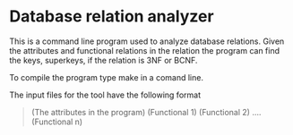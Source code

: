 
Database relation analyzer
==========================

This is a command line program used to analyze database relations.
Given the attributes and functional relations in the relation the
program can find the keys, superkeys, if the relation is 3NF or BCNF.

To compile the program type make in a comand line.

The input files for the tool have the following format

> (The attributes in the program)
> (Functional 1)
> (Functional 2)
> ....
> (Functional n)
